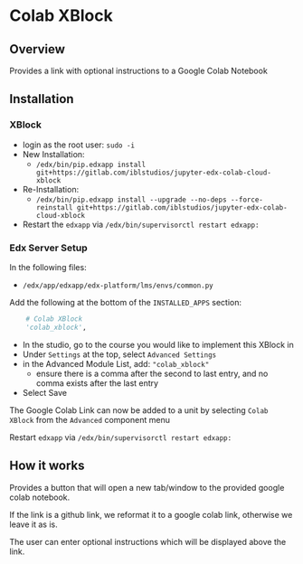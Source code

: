 # Colab XBlock

## Overview
Provides a link with optional instructions to a Google Colab Notebook

## Installation
### XBlock
* login as the root user: `sudo -i`
* New Installation:
    * `/edx/bin/pip.edxapp install git+https://gitlab.com/iblstudios/jupyter-edx-colab-cloud-xblock`
* Re-Installation:
    * `/edx/bin/pip.edxapp install --upgrade --no-deps --force-reinstall git+https://gitlab.com/iblstudios/jupyter-edx-colab-cloud-xblock`
* Restart the `edxapp` via `/edx/bin/supervisorctl restart edxapp:`

### Edx Server Setup
In the following files:
* `/edx/app/edxapp/edx-platform/lms/envs/common.py` 

Add the following at the bottom of the `INSTALLED_APPS` section:
```python
    # Colab XBlock
    'colab_xblock',
```

* In the studio, go to the course you would like to implement this XBlock in
* Under `Settings` at the top, select `Advanced Settings`
* in the Advanced Module List, add: `"colab_xblock"`
    * ensure there is a comma after the second to last entry, and no comma exists after the last entry
* Select Save

The Google Colab Link can now be added to a unit by selecting `Colab XBlock` from the `Advanced` component menu

Restart `edxapp` via `/edx/bin/supervisorctl restart edxapp:`

## How it works
Provides a button that will open a new tab/window to the provided google colab notebook.

If the link is a github link, we reformat it to a google colab link, otherwise we leave it as is.

The user can enter optional instructions which will be displayed above the link.

